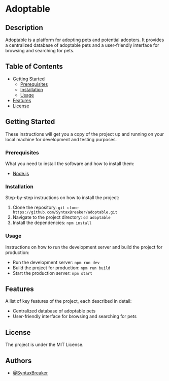 # Adoptable

## Description

Adoptable is a platform for adopting pets and potential adopters. It provides a centralized database of adoptable pets and a user-friendly interface for browsing and searching for pets.

## Table of Contents

- [Getting Started](#getting-started)
  - [Prerequisites](#prerequisites)
  - [Installation](#installation)
  - [Usage](#usage)
- [Features](#features)
- [License](#license)

## Getting Started

These instructions will get you a copy of the project up and running on your local machine for development and testing purposes.

### Prerequisites

What you need to install the software and how to install them:

- [Node.js](https://nodejs.org/en/)

### Installation

Step-by-step instructions on how to install the project:

1. Clone the repository: `git clone https://github.com/SyntaxBreaker/adoptable.git`
2. Navigate to the project directory: `cd adoptable`
3. Install the dependencies: `npm install`

### Usage

Instructions on how to run the development server and build the project for production:

- Run the development server: `npm run dev`
- Build the project for production: `npm run build`
- Start the production server: `npm start`

## Features

A list of key features of the project, each described in detail:

- Centralized database of adoptable pets
- User-friendly interface for browsing and searching for pets

## License

The project is under the MIT License.

## Authors

- [@SyntaxBreaker](https://www.github.com/SyntaxBreaker)
